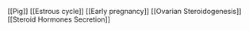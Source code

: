 [[Pig]]
[[Estrous cycle]]
[[Early pregnancy]]
[[Ovarian Steroidogenesis]]
[[Steroid Hormones Secretion]]
